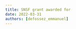 ```yaml
---
title: SNSF grant awarded for 
date: 2022-03-31
authors: [defossez_emmanuel]
---
```




<!--more-->


